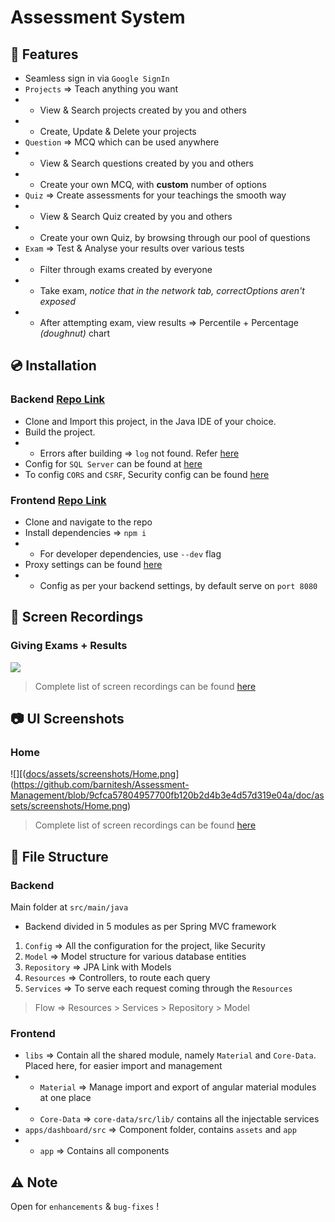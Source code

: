 # Assessment System

## :confetti_ball: Features
- Seamless sign in via `Google SignIn`
- `Projects` ⇒ Teach anything you want
- - View & Search projects created by you and others
- - Create, Update & Delete your projects
- `Question` ⇒ MCQ which can be used anywhere
- - View & Search questions created by you and others
- - Create your own MCQ, with **custom** number of options
- `Quiz` ⇒ Create assessments for your teachings the smooth way
- - View & Search Quiz created by you and others
- - Create your own Quiz, by browsing through our pool of questions
- `Exam` ⇒ Test & Analyse your results over various tests
- - Filter through exams created by everyone
- - Take exam, *notice that in the network tab, correctOptions aren't exposed*
- - After attempting exam, view results ⇒ Percentile + Percentage *(doughnut)* chart

## :cd: Installation

### Backend [Repo Link](https://github.com/nilshah98/assessment-management)
- Clone and Import this project, in the Java IDE of your choice.
- Build the project.
- - Errors after building ⇒ `log` not found. Refer [here](https://stackoverflow.com/questions/16627751/building-with-lomboks-slf4j-and-eclipse-cannot-find-symbol-log)
- Config for `SQL Server` can be found at [here](https://github.com/nilshah98/assessment-management/blob/master/src/main/resources/application.yaml)
- To config `CORS` and `CSRF`, Security config can be found [here](https://github.com/nilshah98/assessment-management/blob/master/src/main/java/com/accolite/assessmentmanagement/config/Security.java)

### Frontend [Repo Link](https://github.com/nilshah98/Assessment-UI)
- Clone and navigate to the repo
- Install dependencies ⇒ `npm i`
- - For developer dependencies, use `--dev` flag
- Proxy settings can be found [here](https://github.com/nilshah98/Assessment-UI/blob/master/proxy.conf.json)
- - Config as per your backend settings, by default serve on `port 8080`


## :movie_camera: Screen Recordings

### Giving Exams + Results
![](docs/assets/recordings/GiveExam.gif)

> Complete list of screen recordings can be found [here](docs/ScreenRecordings.md)

## :camera: UI Screenshots

### Home
![][([docs/assets/screenshots/Home.png](https://github.com/barnitesh/Assessment-Management/tree/6bad94475932f4b7c11a803cf37540bbdadade20/doc/assets/screenshots)](https://github.com/barnitesh/Assessment-Management/blob/9cfca57804957700fb120b2d4b3e4d57d319e04a/doc/assets/screenshots/Home.png)

> Complete list of screen recordings can be found [here](docs/Screenshots.md)

## :file_folder: File Structure
### Backend
Main folder at `src/main/java`
- Backend divided in 5 modules as per Spring MVC framework
1. `Config` ⇒ All the configuration for the project, like Security
2. `Model` ⇒ Model structure for various database entities
3. `Repository` ⇒ JPA Link with Models
4. `Resources` ⇒ Controllers, to route each query
5. `Services` ⇒ To serve each request coming through the `Resources`
> Flow ⇒ Resources > Services > Repository > Model

### Frontend
- `libs` ⇒ Contain all the shared module, namely `Material` and `Core-Data`. Placed here, for easier import and management
- - `Material` ⇒ Manage import and export of angular material modules at one place
- - `Core-Data` ⇒ `core-data/src/lib/` contains all the injectable services
- `apps/dashboard/src` ⇒ Component folder, contains `assets` and `app`
- - `app` ⇒ Contains all components


## :warning: Note
Open for `enhancements` & `bug-fixes` ! 

